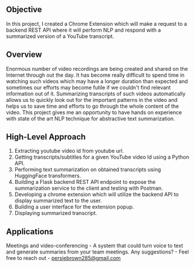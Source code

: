 ## Objective

In this project, I created a Chrome Extension which will make a request to a backend REST API where it will perform NLP and respond with a summarized version of a YouTube transcript.

## Overview

Enormous number of video recordings are being created and shared on the Internet through out the day. It has become really difficult to spend time in watching such videos which may have a longer duration than expected and sometimes our efforts may become futile if we couldn't find relevant information out of it. Summarizing transcripts of such videos automatically allows us to quickly look out for the important patterns in the video and helps us to save time and efforts to go through the whole content of the video. This project gives me an opportunity to have hands on experience with state of the art NLP technique for abstractive text summarization.

## High-Level Approach

1. Extracting youtube video id from youtube url.
2. Getting transcripts/subtitles for a given YouTube video Id using a Python API.
3. Performing text summarization on obtained transcripts using HuggingFace transformers.
4. Building a Flask backend REST API endpoint to expose the summarization service to the client and testing with Postman.
5. Developing a chrome extension which will utilize the backend API to display summarized text to the user.
6. Building a user interface for the extension popup.
7. Displaying summarized transcript.


## Applications

Meetings and video-conferencing - A system that could turn voice to text and generate summaries from your team meetings.
Any suggestions? - Feel free to reach out - persiebrown285@gmail.com
